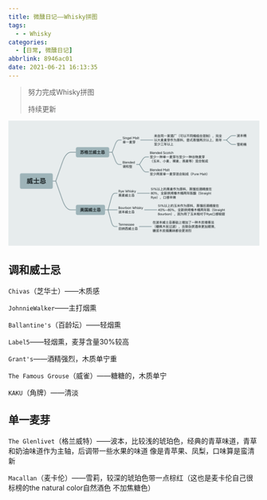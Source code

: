 ```yaml
---
title: 微醺日记——Whisky拼图
tags:
  - - Whisky
categories:
  - [日常, 微醺日记]
abbrlink: 8946ac01
date: 2021-06-21 16:13:35
---
```


> 努力完成Whisky拼图
>
> 持续更新

![](微醺日记——Whisky拼图/whisky.png)

## 调和威士忌

`Chivas`（芝华士）——木质感

`JohnnieWalker`——主打烟熏

`Ballantine's`（百龄坛）——轻烟熏

`Label5`——轻烟熏，麦芽含量30%较高

`Grant's`——酒精强烈，木质单宁重

`The Famous Grouse`（威雀）——糖糖的，木质单宁

`KAKU`（角牌）——清淡



## 单一麦芽

`The Glenlivet`（格兰威特）——波本，比较浅的琥珀色，经典的青草味道，青草和奶油味道作为主轴，后调带一些水果的味道 像是青苹果、凤梨，口味算是蛮清新

`Macallan`（麦卡伦）——雪莉，较深的琥珀色带一点棕红（这也是麦卡伦自己很标榜的the natural color自然酒色 不加焦糖色）

